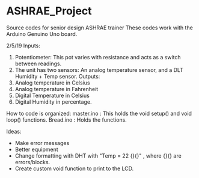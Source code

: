 # ASHRAE_Project
Source codes for senior design ASHRAE trainer 
These codes work with the Arduino Genuino Uno board. 

2/5/19
Inputs:
1. Potentiometer: This pot varies with resistance and acts as a switch between readings. 
2. The unit has two sensors: An analog temperature sensor, and a DLT Humidity + Temp sensor.
Outputs: 
1. Analog temperature in Celsius
2. Analog temperature in Fahrenheit 
3. Digital Temperature in Celsius 
4. Digital Humidity in percentage. 


How to code is organized:
master.ino : This holds the void setup() and void loop() functions.
Bread.ino  : Holds the functions. 

Ideas:
- Make error messages
- Better equipment
- Change formatting with DHT with "Temp = 22 {}{}" , where {}{} are errors/blocks. 
- Create custom void function to print to the LCD. 
